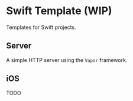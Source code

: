 # Swift Template (WIP)
Templates for Swift projects.

## Server
A simple HTTP server using the `Vapor` framework.

## iOS
TODO

